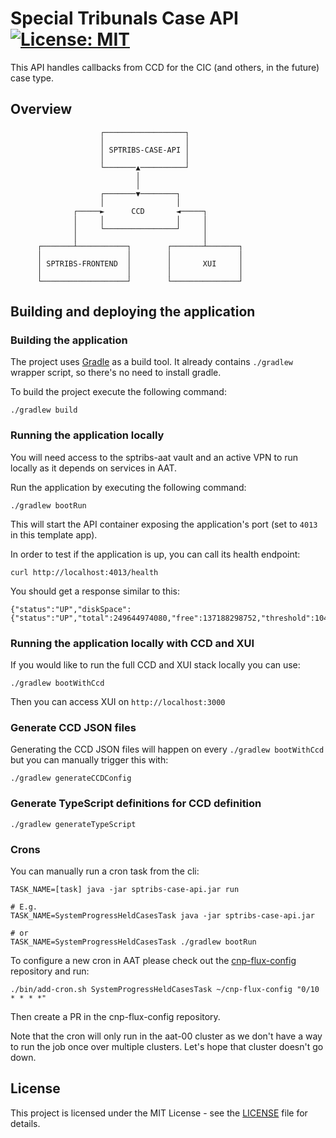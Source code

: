 # Special Tribunals Case API [![License: MIT](https://img.shields.io/badge/License-MIT-yellow.svg)](https://opensource.org/licenses/MIT)

This API handles callbacks from CCD for the CIC (and others, in the future) case type.

## Overview

                        ┌──────────────────┐
                        │                  │
                        │ SPTRIBS-CASE-API │
                        │                  │
                        └───────▲──────────┘
                                │
                                │
                        ┌───────▼────────┐
                        │                │
                  ┌─────►      CCD       ◄─────┐
                  │     │                │     │
                  │     └────────────────┘     │
                  │                            │
          ┌───────┴───────────┐        ┌───────┴───────┐
          │                   │        │               │
          │ SPTRIBS-FRONTEND  │        │       XUI     │
          │                   │        │               │
          └───────────────────┘        └───────────────┘

## Building and deploying the application

### Building the application

The project uses [Gradle](https://gradle.org) as a build tool. It already contains
`./gradlew` wrapper script, so there's no need to install gradle.

To build the project execute the following command:

    ./gradlew build

### Running the application locally

You will need access to the sptribs-aat vault and an active VPN to run locally as it depends on services in AAT.

Run the application by executing the following command:

    ./gradlew bootRun

This will start the API container exposing the application's port
(set to `4013` in this template app).

In order to test if the application is up, you can call its health endpoint:

    curl http://localhost:4013/health

You should get a response similar to this:

    {"status":"UP","diskSpace":{"status":"UP","total":249644974080,"free":137188298752,"threshold":10485760}}

### Running the application locally with CCD and XUI

If you would like to run the full CCD and XUI stack locally you can use:

    ./gradlew bootWithCcd

Then you can access XUI on `http://localhost:3000`

### Generate CCD JSON files

Generating the CCD JSON files will happen on every `./gradlew bootWithCcd` but you can manually trigger this with:

    ./gradlew generateCCDConfig

### Generate TypeScript definitions for CCD definition

    ./gradlew generateTypeScript

### Crons

You can manually run a cron task from the cli:

```
TASK_NAME=[task] java -jar sptribs-case-api.jar run

# E.g.
TASK_NAME=SystemProgressHeldCasesTask java -jar sptribs-case-api.jar

# or
TASK_NAME=SystemProgressHeldCasesTask ./gradlew bootRun
```

To configure a new cron in AAT please check out the [cnp-flux-config](https://github.com/hmcts/cnp-flux-config/) repository and run:

```
./bin/add-cron.sh SystemProgressHeldCasesTask ~/cnp-flux-config "0/10 * * * *"
```

Then create a PR in the cnp-flux-config repository.

Note that the cron will only run in the aat-00 cluster as we don't have a way to run the job once over multiple clusters. Let's hope that cluster doesn't go down.

## License

This project is licensed under the MIT License - see the [LICENSE](LICENSE) file for details.
